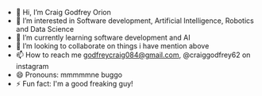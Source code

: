 - 👋 Hi, I’m Craig Godfrey Orion
- 👀 I’m interested in Software development, Artificial Intelligence, Robotics and Data Science
- 🌱 I’m currently learning software development and AI
- 💞️ I’m looking to collaborate on things i have mention above
- 📫 How to reach me godfreycraig084@gmail.com, @craiggodfrey62 on instagram
- 😄 Pronouns: mmmmmne buggo
- ⚡ Fun fact: I'm a good freaking guy!

<!---
3782CGOT888/3782CGOT888 is a ✨ special ✨ repository because its `README.md` (this file) appears on your GitHub profile.
You can click the Preview link to take a look at your changes.
--->
